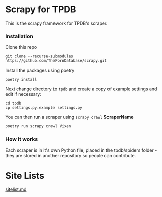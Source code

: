 # Scrapy for TPDB

This is the scrapy framework for TPDB's scraper.

### Installation

Clone this repo

``git clone --recurse-submodules https://github.com/ThePornDatabase/scrapy.git``

Install the packages using poetry

``poetry install``

Next change directory to `tpdb` and create a copy of example settings and edit if necessary:

```
cd tpdb
cp settings.py.example settings.py
```

You can then run a scraper using `scrapy crawl` **ScraperName**

``poetry run scrapy crawl Vixen``

### How it works

Each scraper is in it's own Python file, placed in the tpdb/spiders folder - they are stored in another repository so
people can contribute.


# Site Lists

[sitelist.md](sitelist.md)
